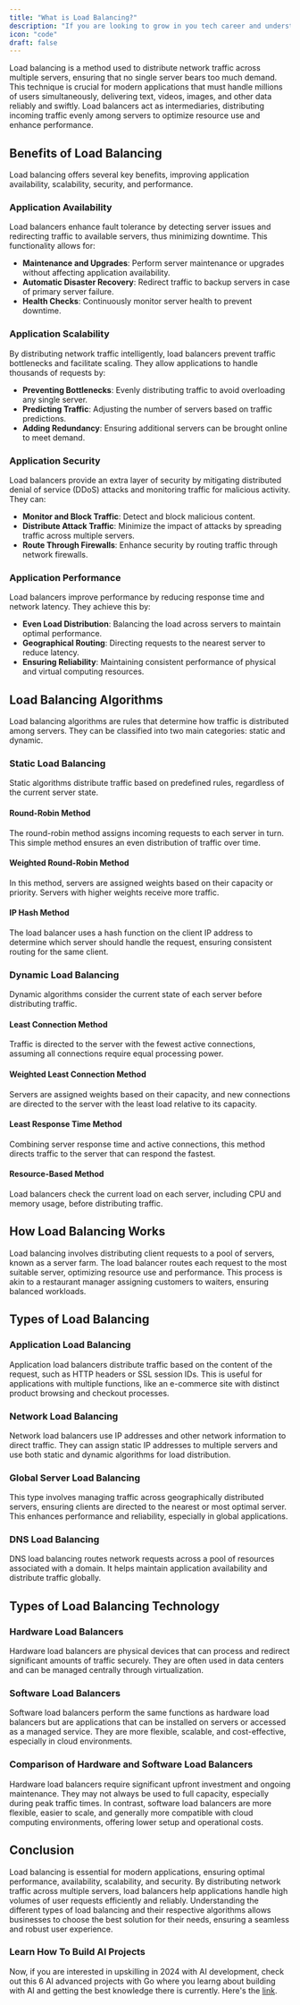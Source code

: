 ```yaml
---
title: "What is Load Balancing?"
description: "If you are looking to grow in you tech career and understand system design indepth, this guide is for you."
icon: "code"
draft: false
---
```


Load balancing is a method used to distribute network traffic across multiple servers, ensuring that no single server bears too much demand. This technique is crucial for modern applications that must handle millions of users simultaneously, delivering text, videos, images, and other data reliably and swiftly. Load balancers act as intermediaries, distributing incoming traffic evenly among servers to optimize resource use and enhance performance.

## Benefits of Load Balancing

Load balancing offers several key benefits, improving application availability, scalability, security, and performance.

### Application Availability

Load balancers enhance fault tolerance by detecting server issues and redirecting traffic to available servers, thus minimizing downtime. This functionality allows for:

- **Maintenance and Upgrades**: Perform server maintenance or upgrades without affecting application availability.
- **Automatic Disaster Recovery**: Redirect traffic to backup servers in case of primary server failure.
- **Health Checks**: Continuously monitor server health to prevent downtime.

### Application Scalability

By distributing network traffic intelligently, load balancers prevent traffic bottlenecks and facilitate scaling. They allow applications to handle thousands of requests by:

- **Preventing Bottlenecks**: Evenly distributing traffic to avoid overloading any single server.
- **Predicting Traffic**: Adjusting the number of servers based on traffic predictions.
- **Adding Redundancy**: Ensuring additional servers can be brought online to meet demand.

### Application Security

Load balancers provide an extra layer of security by mitigating distributed denial of service (DDoS) attacks and monitoring traffic for malicious activity. They can:

- **Monitor and Block Traffic**: Detect and block malicious content.
- **Distribute Attack Traffic**: Minimize the impact of attacks by spreading traffic across multiple servers.
- **Route Through Firewalls**: Enhance security by routing traffic through network firewalls.

### Application Performance

Load balancers improve performance by reducing response time and network latency. They achieve this by:

- **Even Load Distribution**: Balancing the load across servers to maintain optimal performance.
- **Geographical Routing**: Directing requests to the nearest server to reduce latency.
- **Ensuring Reliability**: Maintaining consistent performance of physical and virtual computing resources.

## Load Balancing Algorithms

Load balancing algorithms are rules that determine how traffic is distributed among servers. They can be classified into two main categories: static and dynamic.

### Static Load Balancing

Static algorithms distribute traffic based on predefined rules, regardless of the current server state.

#### Round-Robin Method

The round-robin method assigns incoming requests to each server in turn. This simple method ensures an even distribution of traffic over time.

#### Weighted Round-Robin Method

In this method, servers are assigned weights based on their capacity or priority. Servers with higher weights receive more traffic.

#### IP Hash Method

The load balancer uses a hash function on the client IP address to determine which server should handle the request, ensuring consistent routing for the same client.

### Dynamic Load Balancing

Dynamic algorithms consider the current state of each server before distributing traffic.

#### Least Connection Method

Traffic is directed to the server with the fewest active connections, assuming all connections require equal processing power.

#### Weighted Least Connection Method

Servers are assigned weights based on their capacity, and new connections are directed to the server with the least load relative to its capacity.

#### Least Response Time Method

Combining server response time and active connections, this method directs traffic to the server that can respond the fastest.

#### Resource-Based Method

Load balancers check the current load on each server, including CPU and memory usage, before distributing traffic.

## How Load Balancing Works

Load balancing involves distributing client requests to a pool of servers, known as a server farm. The load balancer routes each request to the most suitable server, optimizing resource use and performance. This process is akin to a restaurant manager assigning customers to waiters, ensuring balanced workloads.

## Types of Load Balancing

### Application Load Balancing

Application load balancers distribute traffic based on the content of the request, such as HTTP headers or SSL session IDs. This is useful for applications with multiple functions, like an e-commerce site with distinct product browsing and checkout processes.

### Network Load Balancing

Network load balancers use IP addresses and other network information to direct traffic. They can assign static IP addresses to multiple servers and use both static and dynamic algorithms for load distribution.

### Global Server Load Balancing

This type involves managing traffic across geographically distributed servers, ensuring clients are directed to the nearest or most optimal server. This enhances performance and reliability, especially in global applications.

### DNS Load Balancing

DNS load balancing routes network requests across a pool of resources associated with a domain. It helps maintain application availability and distribute traffic globally.

## Types of Load Balancing Technology

### Hardware Load Balancers

Hardware load balancers are physical devices that can process and redirect significant amounts of traffic securely. They are often used in data centers and can be managed centrally through virtualization.

### Software Load Balancers

Software load balancers perform the same functions as hardware load balancers but are applications that can be installed on servers or accessed as a managed service. They are more flexible, scalable, and cost-effective, especially in cloud environments.

### Comparison of Hardware and Software Load Balancers

Hardware load balancers require significant upfront investment and ongoing maintenance. They may not always be used to full capacity, especially during peak traffic times. In contrast, software load balancers are more flexible, easier to scale, and generally more compatible with cloud computing environments, offering lower setup and operational costs.

## Conclusion

Load balancing is essential for modern applications, ensuring optimal performance, availability, scalability, and security. By distributing network traffic across multiple servers, load balancers help applications handle high volumes of user requests efficiently and reliably. Understanding the different types of load balancing and their respective algorithms allows businesses to choose the best solution for their needs, ensuring a seamless and robust user experience.

### Learn How To Build AI Projects

Now, if you are interested in upskilling in 2024 with AI development, check out this 6 AI advanced projects with Go where you learng about building with AI and getting the best knowledge there is currently. Here's the [link](https://akhilsharmatech.gumroad.com/l/zgxqq).